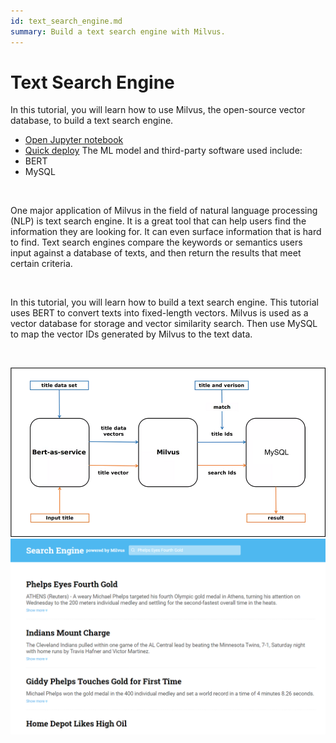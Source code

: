 ```yaml
---
id: text_search_engine.md
summary: Build a text search engine with Milvus. 
---
```


# Text Search Engine

In this tutorial, you will learn how to use Milvus, the open-source vector database, to build a text search engine.
- [Open Jupyter notebook](https://github.com/towhee-io/examples/tree/main/nlp/text_search)
- [Quick deploy](https://github.com/milvus-io/bootcamp/blob/master/solutions/nlp/text_search/quick_deploy)
The ML model and third-party software used include:
- BERT
- MySQL

<br/>

One major application of Milvus in the field of natural language processing (NLP) is text search engine. It is a great tool that can help users find the information they are looking for. It can even surface information that is hard to find. Text search engines compare the keywords or semantics users input against a database of texts, and then return the results that meet certain criteria. 

<br/>

In this tutorial, you will learn how to build a text search engine. This tutorial uses BERT to convert texts into fixed-length vectors. Milvus is used as a vector database for storage and vector similarity search. Then use MySQL to map the vector IDs generated by Milvus to the text data.

<br/>

![text_search_engine](../../../assets/text_search_engine.png "Workflow of a text search engine.")
![text_search_engine](../../../assets/text_search_engine_demo.png "Demo of text search engine.")
